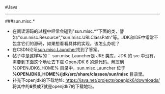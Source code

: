 
#Java
* * *

###sun.misc.*
- 在阅读源码的过程中经常会碰到"sun.misc.*"下面的类，譬如:"sun.misc.Resource","sun.misc.URLClassPath"等。JDK和IDE中常常不包含它们的源码，如果想看看具体的实现，该怎么办呢？
- 在CSDN论坛[sun.misc.Launcher](http://bbs.csdn.net/topics/330202558)找到了答案。
- 帖子中是这样写的： sun.misc.Launcher是 JRE 类库，JDK 的 src 中没有，需要到[下面](http://download.java.net/openjdk/jdk6/)这个地址去下载 OpenJDK 6 的源代码。解压到 %OPENJDK6_HOME% 目录中，sun.misc.Launcher 位于 **%OPENJDK6_HOME%/jdk/src/share/classes/sun/misc** 目录里。
- 补充下openjdk的下载地址: <https://java.net/projects/openjdk6/downloads/>  将其中的**6**换成**7**就是openjdk7的下载地址。


